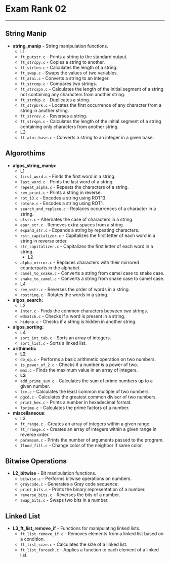 # Exam Rank 02
---
## String Manip
- **string_manip** -  String manipulation functions.
	- L1
	- `ft_putstr.c` - Prints a string to the standard output.
	- `ft_strcpy.c` - Copies a string to another.
	- `ft_strlen.c` - Calculates the length of a string.
	- `ft_swap.c` - Swaps the values of two variables.
	- `ft_atoi.c` - Converts a string to an integer.
	- `ft_strcmp.c` - Compares two strings.
	- `ft_strcspn.c` - Calculates the length of the initial segment of a string not containing any characters from another string.
	- `ft_strdup.c` - Duplicates a string.
	- `ft_strpbrk.c` - Locates the first occurrence of any character from a string in another string.
	- `ft_strrev.c` - Reverses a string.
	- `ft_strspn.c` - Calculates the length of the initial segment of a string containing only characters from another string.
	- L3
	- `ft_atoi_base.c` - Converts a string to an integer in a given base.
## Algorothims
- **algos_string_manip:** 
	- L1
    - `first_word.c` - Finds the first word in a string.
    - `last_word.c` - Prints the last word of a string.
    - `repeat_alpha.c` - Repeats the characters of a string.
    - `rev_print.c` - Prints a string in reverse.
    - `rot_13.c` - Encodes a string using ROT13.
    - `rotone.c` - Encodes a string using ROT1.
    - `search_and_replace.c` - Replaces occurrences of a character in a string.
    - `ulstr.c` - Alternates the case of characters in a string.
    - `epur_str.c` - Removes extra spaces from a string.
    - `expand_str.c` - Expands a string by repeating characters.
    - `rstr_capitalizer.c` - Capitalizes the first letter of each word in a string in reverse order.
    - `str_capitalizer.c` - Capitalizes the first letter of each word in a string.
      - L2
     - `alpha_mirror.c` - Replaces characters with their mirrored counterparts in the alphabet.
    - `camel_to_snake.c` - Converts a string from camel case to snake case.
    - `snake_to_camel.c` - Converts a string from snake case to camel case.
    - L4
    - `rev_wstr.c` - Reverses the order of words in a string.
    - `rostring.c` - Rotates the words in a string.
- **algos_search:**
	- L2
    - `inter.c` - Finds the common characters between two strings.
    - `wdmatch.c` - Checks if a word is present in a string.
    - `hidenp.c` - Checks if a string is hidden in another string.
- **algos_sorting:**
	- L4
    - `sort_int_tab.c` - Sorts an array of integers.
    - `sort_list.c` - Sorts a linked list.
- **arithimetic**
	- **L2**
    - `do_op.c` - Performs a basic arithmetic operation on two numbers.
    - `is_power_of_2.c` - Checks if a number is a power of two.
    - `max.c` - Finds the maximum value in an array of integers.
	- **L3**
    - `add_prime_sum.c` - Calculates the sum of prime numbers up to a given number.
    - `lcm.c` - Calculates the least common multiple of two numbers.
    - `pgcd.c` - Calculates the greatest common divisor of two numbers.
    - `print_hex.c` - Prints a number in hexadecimal format.
    - `fprime.c` - Calculates the prime factors of a number.
- **miscellaneous**:
	- L3
    - `ft_range.c` - Creates an array of integers within a given range.
    - `ft_rrange.c` - Creates an array of integers within a given range in reverse order.
    - `paramsum.c` - Prints the number of arguments passed to the program.
    - `flood_fill.c` -  Change color of the neighbor if same color.
## Bitwise Operations
- **L2_bitwise** -  Bit manipulation functions.
	- `bitwise.c` - Performs bitwise operations on numbers.
	- `graycode.c` - Generates a Gray code sequence.
	- `print_bits.c` - Prints the binary representation of a number.
	- `reverse_bits.c` - Reverses the bits of a number.
	- `swap_bits.c` - Swaps two bits in a number.

## Linked List
- **L3_ft_list_remove_if** - Functions for manipulating linked lists.
	- `ft_list_remove_if.c` - Removes elements from a linked list based on a condition.
	- `ft_list_size.c` - Calculates the size of a linked list.
	- `ft_list_foreach.c` - Applies a function to each element of a linked list.


